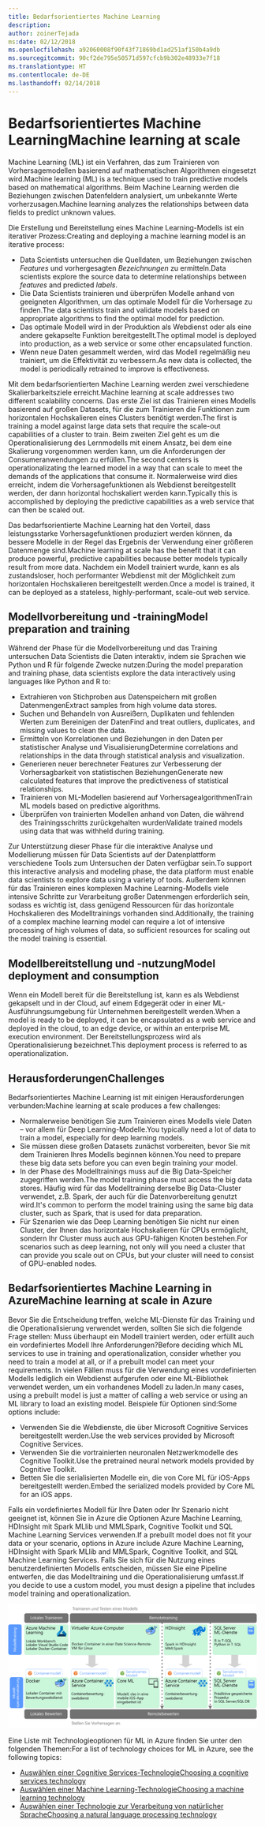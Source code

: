 ```yaml
---
title: Bedarfsorientiertes Machine Learning
description: 
author: zoinerTejada
ms:date: 02/12/2018
ms.openlocfilehash: a92060008f90f43f71869bd1ad251af150b4a9db
ms.sourcegitcommit: 90cf2de795e50571d597cfcb9b302e48933e7f18
ms.translationtype: HT
ms.contentlocale: de-DE
ms.lasthandoff: 02/14/2018
---
```

# <a name="machine-learning-at-scale"></a><span data-ttu-id="631b9-102">Bedarfsorientiertes Machine Learning</span><span class="sxs-lookup"><span data-stu-id="631b9-102">Machine learning at scale</span></span>

<span data-ttu-id="631b9-103">Machine Learning (ML) ist ein Verfahren, das zum Trainieren von Vorhersagemodellen basierend auf mathematischen Algorithmen eingesetzt wird.</span><span class="sxs-lookup"><span data-stu-id="631b9-103">Machine learning (ML) is a technique used to train predictive models based on mathematical algorithms.</span></span> <span data-ttu-id="631b9-104">Beim Machine Learning werden die Beziehungen zwischen Datenfeldern analysiert, um unbekannte Werte vorherzusagen.</span><span class="sxs-lookup"><span data-stu-id="631b9-104">Machine learning analyzes the relationships between data fields to predict unknown values.</span></span>

<span data-ttu-id="631b9-105">Die Erstellung und Bereitstellung eines Machine Learning-Modells ist ein iterativer Prozess:</span><span class="sxs-lookup"><span data-stu-id="631b9-105">Creating and deploying a machine learning model is an iterative process:</span></span>

* <span data-ttu-id="631b9-106">Data Scientists untersuchen die Quelldaten, um Beziehungen zwischen *Features* und vorhergesagten *Bezeichnungen* zu ermitteln.</span><span class="sxs-lookup"><span data-stu-id="631b9-106">Data scientists explore the source data to determine relationships between *features* and predicted *labels*.</span></span>
* <span data-ttu-id="631b9-107">Die Data Scientists trainieren und überprüfen Modelle anhand von geeigneten Algorithmen, um das optimale Modell für die Vorhersage zu finden.</span><span class="sxs-lookup"><span data-stu-id="631b9-107">The data scientists train and validate models based on appropriate algorithms to find the optimal model for prediction.</span></span>
* <span data-ttu-id="631b9-108">Das optimale Modell wird in der Produktion als Webdienst oder als eine andere gekapselte Funktion bereitgestellt.</span><span class="sxs-lookup"><span data-stu-id="631b9-108">The optimal model is deployed into production, as a web service or some other encapsulated function.</span></span>
* <span data-ttu-id="631b9-109">Wenn neue Daten gesammelt werden, wird das Modell regelmäßig neu trainiert, um die Effektivität zu verbessern.</span><span class="sxs-lookup"><span data-stu-id="631b9-109">As new data is collected, the model is periodically retrained to improve is effectiveness.</span></span>

<span data-ttu-id="631b9-110">Mit dem bedarfsorientierten Machine Learning werden zwei verschiedene Skalierbarkeitsziele erreicht.</span><span class="sxs-lookup"><span data-stu-id="631b9-110">Machine learning at scale addresses two different scalability concerns.</span></span> <span data-ttu-id="631b9-111">Das erste Ziel ist das Trainieren eines Modells basierend auf großen Datasets, für die zum Trainieren die Funktionen zum horizontalen Hochskalieren eines Clusters benötigt werden.</span><span class="sxs-lookup"><span data-stu-id="631b9-111">The first is training a model against large data sets that require the scale-out capabilities of a cluster to train.</span></span> <span data-ttu-id="631b9-112">Beim zweiten Ziel geht es um die Operationalisierung des Lernmodells mit einem Ansatz, bei dem eine Skalierung vorgenommen werden kann, um die Anforderungen der Consumeranwendungen zu erfüllen.</span><span class="sxs-lookup"><span data-stu-id="631b9-112">The second centers is operationalizating the learned model in a way that can scale to meet the demands of the applications that consume it.</span></span> <span data-ttu-id="631b9-113">Normalerweise wird dies erreicht, indem die Vorhersagefunktionen als Webdienst bereitgestellt werden, der dann horizontal hochskaliert werden kann.</span><span class="sxs-lookup"><span data-stu-id="631b9-113">Typically this is accomplished by deploying the predictive capabilities as a web service that can then be scaled out.</span></span>

<span data-ttu-id="631b9-114">Das bedarfsorientierte Machine Learning hat den Vorteil, dass leistungsstarke Vorhersagefunktionen produziert werden können, da bessere Modelle in der Regel das Ergebnis der Verwendung einer größeren Datenmenge sind.</span><span class="sxs-lookup"><span data-stu-id="631b9-114">Machine learning at scale has the benefit that it can produce powerful, predictive capabilities because better models typically result from more data.</span></span> <span data-ttu-id="631b9-115">Nachdem ein Modell trainiert wurde, kann es als zustandsloser, hoch performanter Webdienst mit der Möglichkeit zum horizontalen Hochskalieren bereitgestellt werden.</span><span class="sxs-lookup"><span data-stu-id="631b9-115">Once a model is trained, it can be deployed as a stateless, highly-performant, scale-out web service.</span></span> 

## <a name="model-preparation-and-training"></a><span data-ttu-id="631b9-116">Modellvorbereitung und -training</span><span class="sxs-lookup"><span data-stu-id="631b9-116">Model preparation and training</span></span>

<span data-ttu-id="631b9-117">Während der Phase für die Modellvorbereitung und das Training untersuchen Data Scientists die Daten interaktiv, indem sie Sprachen wie Python und R für folgende Zwecke nutzen:</span><span class="sxs-lookup"><span data-stu-id="631b9-117">During the model preparation and training phase, data scientists explore the data interactively using languages like Python and R to:</span></span>

* <span data-ttu-id="631b9-118">Extrahieren von Stichproben aus Datenspeichern mit großen Datenmengen</span><span class="sxs-lookup"><span data-stu-id="631b9-118">Extract samples from high volume data stores.</span></span>
* <span data-ttu-id="631b9-119">Suchen und Behandeln von Ausreißern, Duplikaten und fehlenden Werten zum Bereinigen der Daten</span><span class="sxs-lookup"><span data-stu-id="631b9-119">Find and treat outliers, duplicates, and missing values to clean the data.</span></span>
* <span data-ttu-id="631b9-120">Ermitteln von Korrelationen und Beziehungen in den Daten per statistischer Analyse und Visualisierung</span><span class="sxs-lookup"><span data-stu-id="631b9-120">Determine correlations and relationships in the data through statistical analysis and visualization.</span></span>
* <span data-ttu-id="631b9-121">Generieren neuer berechneter Features zur Verbesserung der Vorhersagbarkeit von statistischen Beziehungen</span><span class="sxs-lookup"><span data-stu-id="631b9-121">Generate new calculated features that improve the predictiveness of statistical relationships.</span></span>
* <span data-ttu-id="631b9-122">Trainieren von ML-Modellen basierend auf Vorhersagealgorithmen</span><span class="sxs-lookup"><span data-stu-id="631b9-122">Train ML models based on predictive algorithms.</span></span>
* <span data-ttu-id="631b9-123">Überprüfen von trainierten Modellen anhand von Daten, die während des Trainingsschritts zurückgehalten wurden</span><span class="sxs-lookup"><span data-stu-id="631b9-123">Validate trained models using data that was withheld during training.</span></span>

<span data-ttu-id="631b9-124">Zur Unterstützung dieser Phase für die interaktive Analyse und Modellierung müssen für Data Scientists auf der Datenplattform verschiedene Tools zum Untersuchen der Daten verfügbar sein.</span><span class="sxs-lookup"><span data-stu-id="631b9-124">To support this interactive analysis and modeling phase, the data platform must enable data scientists to explore data using a variety of tools.</span></span> <span data-ttu-id="631b9-125">Außerdem können für das Trainieren eines komplexen Machine Learning-Modells viele intensive Schritte zur Verarbeitung großer Datenmengen erforderlich sein, sodass es wichtig ist, dass genügend Ressourcen für das horizontale Hochskalieren des Modelltrainings vorhanden sind.</span><span class="sxs-lookup"><span data-stu-id="631b9-125">Additionally, the training of a complex machine learning model can require a lot of intensive processing of high volumes of data, so sufficient resources for scaling out the model training is essential.</span></span>

## <a name="model-deployment-and-consumption"></a><span data-ttu-id="631b9-126">Modellbereitstellung und -nutzung</span><span class="sxs-lookup"><span data-stu-id="631b9-126">Model deployment and consumption</span></span>

<span data-ttu-id="631b9-127">Wenn ein Modell bereit für die Bereitstellung ist, kann es als Webdienst gekapselt und in der Cloud, auf einem Edgegerät oder in einer ML-Ausführungsumgebung für Unternehmen bereitgestellt werden.</span><span class="sxs-lookup"><span data-stu-id="631b9-127">When a model is ready to be deployed, it can be encapsulated as a web service and deployed in the cloud, to an edge device, or within an enterprise ML execution environment.</span></span> <span data-ttu-id="631b9-128">Der Bereitstellungsprozess wird als Operationalisierung bezeichnet.</span><span class="sxs-lookup"><span data-stu-id="631b9-128">This deployment process is referred to as operationalization.</span></span>

## <a name="challenges"></a><span data-ttu-id="631b9-129">Herausforderungen</span><span class="sxs-lookup"><span data-stu-id="631b9-129">Challenges</span></span>

<span data-ttu-id="631b9-130">Bedarfsorientiertes Machine Learning ist mit einigen Herausforderungen verbunden:</span><span class="sxs-lookup"><span data-stu-id="631b9-130">Machine learning at scale produces a few challenges:</span></span>

- <span data-ttu-id="631b9-131">Normalerweise benötigen Sie zum Trainieren eines Modells viele Daten – vor allem für Deep Learning-Modelle.</span><span class="sxs-lookup"><span data-stu-id="631b9-131">You typically need a lot of data to train a model, especially for deep learning models.</span></span>
- <span data-ttu-id="631b9-132">Sie müssen diese großen Datasets zunächst vorbereiten, bevor Sie mit dem Trainieren Ihres Modells beginnen können.</span><span class="sxs-lookup"><span data-stu-id="631b9-132">You need to prepare these big data sets before you can even begin training your model.</span></span>
- <span data-ttu-id="631b9-133">In der Phase des Modelltrainings muss auf die Big Data-Speicher zugegriffen werden.</span><span class="sxs-lookup"><span data-stu-id="631b9-133">The model training phase must access the big data stores.</span></span> <span data-ttu-id="631b9-134">Häufig wird für das Modelltraining derselbe Big Data-Cluster verwendet, z.B. Spark, der auch für die Datenvorbereitung genutzt wird.</span><span class="sxs-lookup"><span data-stu-id="631b9-134">It's common to perform the model training using the same big data cluster, such as Spark, that is used for data preparation.</span></span> 
- <span data-ttu-id="631b9-135">Für Szenarien wie das Deep Learning benötigen Sie nicht nur einen Cluster, der Ihnen das horizontale Hochskalieren für CPUs ermöglicht, sondern Ihr Cluster muss auch aus GPU-fähigen Knoten bestehen.</span><span class="sxs-lookup"><span data-stu-id="631b9-135">For scenarios such as deep learning, not only will you need a cluster that can provide you scale out on CPUs, but your cluster will need to consist of GPU-enabled nodes.</span></span>

## <a name="machine-learning-at-scale-in-azure"></a><span data-ttu-id="631b9-136">Bedarfsorientiertes Machine Learning in Azure</span><span class="sxs-lookup"><span data-stu-id="631b9-136">Machine learning at scale in Azure</span></span>

<span data-ttu-id="631b9-137">Bevor Sie die Entscheidung treffen, welche ML-Dienste für das Training und die Operationalisierung verwendet werden, sollten Sie sich die folgende Frage stellen: Muss überhaupt ein Modell trainiert werden, oder erfüllt auch ein vordefiniertes Modell Ihre Anforderungen?</span><span class="sxs-lookup"><span data-stu-id="631b9-137">Before deciding which ML services to use in training and operationalization, consider whether you need to train a model at all, or if a prebuilt model can meet your requirements.</span></span> <span data-ttu-id="631b9-138">In vielen Fällen muss für die Verwendung eines vordefinierten Modells lediglich ein Webdienst aufgerufen oder eine ML-Bibliothek verwendet werden, um ein vorhandenes Modell zu laden.</span><span class="sxs-lookup"><span data-stu-id="631b9-138">In many cases, using a prebuilt model is just a matter of calling a web service or using an ML library to load an existing model.</span></span> <span data-ttu-id="631b9-139">Beispiele für Optionen sind:</span><span class="sxs-lookup"><span data-stu-id="631b9-139">Some options include:</span></span> 

- <span data-ttu-id="631b9-140">Verwenden Sie die Webdienste, die über Microsoft Cognitive Services bereitgestellt werden.</span><span class="sxs-lookup"><span data-stu-id="631b9-140">Use the web services provided by Microsoft Cognitive Services.</span></span>
- <span data-ttu-id="631b9-141">Verwenden Sie die vortrainierten neuronalen Netzwerkmodelle des Cognitive Toolkit.</span><span class="sxs-lookup"><span data-stu-id="631b9-141">Use the pretrained neural network models provided by Cognitive Toolkit.</span></span>
- <span data-ttu-id="631b9-142">Betten Sie die serialisierten Modelle ein, die von Core ML für iOS-Apps bereitgestellt werden.</span><span class="sxs-lookup"><span data-stu-id="631b9-142">Embed the serialized models provided by Core ML for an iOS apps.</span></span> 

<span data-ttu-id="631b9-143">Falls ein vordefiniertes Modell für Ihre Daten oder Ihr Szenario nicht geeignet ist, können Sie in Azure die Optionen Azure Machine Learning, HDInsight mit Spark MLlib und MMLSpark, Cognitive Toolkit und SQL Machine Learning Services verwenden.</span><span class="sxs-lookup"><span data-stu-id="631b9-143">If a prebuilt model does not fit your data or your scenario, options in Azure include Azure Machine Learning, HDInsight with Spark MLlib and MMLSpark, Cognitive Toolkit, and SQL Machine Learning Services.</span></span> <span data-ttu-id="631b9-144">Falls Sie sich für die Nutzung eines benutzerdefinierten Modells entscheiden, müssen Sie eine Pipeline entwerfen, die das Modelltraining und die Operationalisierung umfasst.</span><span class="sxs-lookup"><span data-stu-id="631b9-144">If you decide to use a custom model, you must design a pipeline that includes model training and operationalization.</span></span> 

![Modelloptionen in Azure](./images/machine-learning-model-training-and-deployment.png)

<span data-ttu-id="631b9-146">Eine Liste mit Technologieoptionen für ML in Azure finden Sie unter den folgenden Themen:</span><span class="sxs-lookup"><span data-stu-id="631b9-146">For a list of technology choices for ML in Azure, see the following topics:</span></span>

- [<span data-ttu-id="631b9-147">Auswählen einer Cognitive Services-Technologie</span><span class="sxs-lookup"><span data-stu-id="631b9-147">Choosing a cognitive services technology</span></span>](../technology-choices/cognitive-services.md)
- [<span data-ttu-id="631b9-148">Auswählen einer Machine Learning-Technologie</span><span class="sxs-lookup"><span data-stu-id="631b9-148">Choosing a machine learning technology</span></span>](../technology-choices/data-science-and-machine-learning.md)
- [<span data-ttu-id="631b9-149">Auswählen einer Technologie zur Verarbeitung von natürlicher Sprache</span><span class="sxs-lookup"><span data-stu-id="631b9-149">Choosing a natural language processing technology</span></span>](../technology-choices/natural-language-processing.md)
